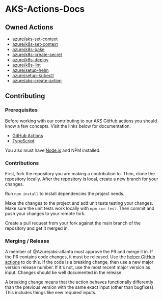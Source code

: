 # AKS-Actions-Docs

## Owned Actions

- [azure/aks-set-context](https://github.com/Azure/aks-set-context)
- [azure/k8s-set-context](https://github.com/Azure/k8s-set-context)
- [azure/k8s-bake](https://github.com/Azure/k8s-bake)
- [azure/k8s-create-secret](https://github.com/Azure/k8s-create-secret)
- [azure/k8s-deploy](https://github.com/Azure/k8s-deploy)
- [azure/k8s-lint](https://github.com/Azure/k8s-lint)
- [azure/setup-helm](https://github.com/Azure/setup-helm)
- [azure/setup-kubectl](https://github.com/Azure/setup-kubectl)
- [azure/aks-create-action](https://github.com/Azure/aks-create-action)

## Contributing 

### Prerequisites

Before working with our contributing to our AKS GitHub actions you should know a few concepts. Visit the links below for documentation.

- [GitHub Actions](https://docs.github.com/en/actions)
- [TypeScript](https://www.typescriptlang.org/)

You also must have [Node.js](https://nodejs.org/en/) and NPM installed.

### Contributions

First, fork the repository you are making a contribution to. Then, clone the repository locally. After the repository is local, create a new branch for your changes.

Run `npm install` to install dependencies the project needs. 

Make the changes to the project and add unit tests testing your changes. Make sure the unit tests work locally with `npm run test`. Then commit and push your changes to your remote fork.

Create a pull request from your fork against the main branch of the repository and get it merged in.

### Merging / Release

A member of @Azure/aks-atlanta must approve the PR and merge it in. If the PR contains code changes, it must be released. Use the [helper GitHub actions](https://github.com/OliverMKing/javascript-release-workflow#usage) to do this. If the code is a breaking change, then use a new major version release number. If it's not, use the most recent major version as input. Changes should be well documented in the release.

A breaking change means that the action behaves functionally differently than the previous version with the same exact input (other than bugfixes). This includes things like new required inputs.

